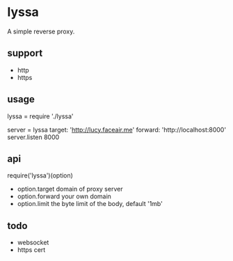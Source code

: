 # lyssa

A simple reverse proxy.

## support

* http
* https

## usage

lyssa = require './lyssa'

server = lyssa
  target: 'http://lucy.faceair.me'
  forward: 'http://localhost:8000'
server.listen 8000

## api

require('lyssa')(option)

- option.target domain of proxy server
- option.forward your own domain
- option.limit the byte limit of the body, default '1mb'

## todo

* websocket
* https cert